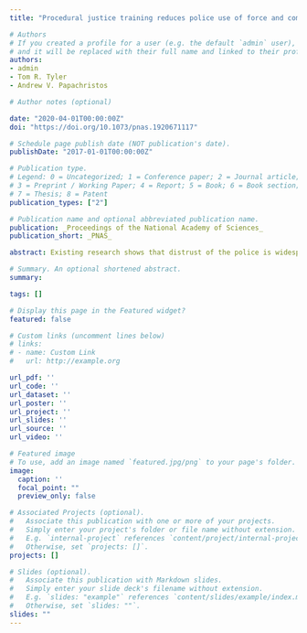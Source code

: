 ```yaml
---
title: "Procedural justice training reduces police use of force and complaints against officers"

# Authors
# If you created a profile for a user (e.g. the default `admin` user), write the username (folder name) here
# and it will be replaced with their full name and linked to their profile.
authors:
- admin
- Tom R. Tyler
- Andrew V. Papachristos

# Author notes (optional)

date: "2020-04-01T00:00:00Z"
doi: "https://doi.org/10.1073/pnas.1920671117"

# Schedule page publish date (NOT publication's date).
publishDate: "2017-01-01T00:00:00Z"

# Publication type.
# Legend: 0 = Uncategorized; 1 = Conference paper; 2 = Journal article;
# 3 = Preprint / Working Paper; 4 = Report; 5 = Book; 6 = Book section;
# 7 = Thesis; 8 = Patent
publication_types: ["2"]

# Publication name and optional abbreviated publication name.
publication: _Proceedings of the National Academy of Sciences_
publication_short: _PNAS_

abstract: Existing research shows that distrust of the police is widespread and consequential for public safety. However, there is a shortage of interventions that demonstrably reduce negative police interactions with the communities they serve. A training program in Chicago attempted to encourage 8,480 officers to adopt procedural justice policing strategies. These strategies emphasize respect, neutrality, and transparency in the exercise of authority, while providing opportunities for civilians to explain their side of events. We find that training reduced complaints against the police by 10.0% and reduced the use of force against civilians by 6.4% over 2 y. These findings affirm the feasibility of changing the command and control style of policing which has been associated with popular distrust and the use of force, through a broad training program built around the concept of procedurally just policing.

# Summary. An optional shortened abstract.
summary:

tags: []

# Display this page in the Featured widget?
featured: false

# Custom links (uncomment lines below)
# links:
# - name: Custom Link
#   url: http://example.org

url_pdf: ''
url_code: ''
url_dataset: ''
url_poster: ''
url_project: ''
url_slides: ''
url_source: ''
url_video: ''

# Featured image
# To use, add an image named `featured.jpg/png` to your page's folder.
image:
  caption: ''
  focal_point: ""
  preview_only: false

# Associated Projects (optional).
#   Associate this publication with one or more of your projects.
#   Simply enter your project's folder or file name without extension.
#   E.g. `internal-project` references `content/project/internal-project/index.md`.
#   Otherwise, set `projects: []`.
projects: []

# Slides (optional).
#   Associate this publication with Markdown slides.
#   Simply enter your slide deck's filename without extension.
#   E.g. `slides: "example"` references `content/slides/example/index.md`.
#   Otherwise, set `slides: ""`.
slides: ""
---
```

